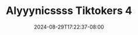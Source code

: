 --- 
title: "Alyyynicssss Tiktokers 4"
description: "video  video bokep Alyyynicssss Tiktokers 4  tele full terbaru"
date: 2024-08-29T17:22:37-08:00
file_code: "nj3sf7dmy6z6"
draft: false
cover: "lyewx832f42lperk.jpg"
tags: ["Alyyynicssss", "Tiktokers", "bokep-indo", "bokep-viral", "bokep-ig"]
length: 393
fld_id: "1482597"
foldername: "Alyyynicssss"
categories: ["Alyyynicssss"]
views: 0
---